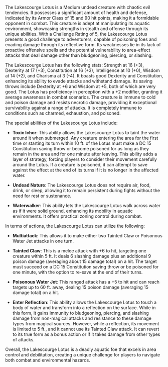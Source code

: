The Lakescourge Lotus is a Medium undead creature with chaotic evil tendencies. It possesses a significant amount of health and defense, indicated by its Armor Class of 15 and 90 hit points, making it a formidable opponent in combat. This creature is adept at manipulating its aquatic environment, showcasing strengths in stealth and offense through its unique abilities. With a Challenge Rating of 5, the Lakescourge Lotus presents a good challenge to adventurers, capable of poisoning foes and evading damage through its reflective form. Its weaknesses lie in its lack of proactive offensive spells and the potential vulnerability to area-effect attacks that deal damage other than bludgeoning, piercing, or slashing.

The Lakescourge Lotus has the following stats: Strength at 16 (+3), Dexterity at 17 (+3), Constitution at 16 (+3), Intelligence at 10 (+0), Wisdom at 14 (+2), and Charisma at 3 (-4). It boasts good Dexterity and Constitution, enhancing its ability to evade attacks and withstand damage. Its saving throws include Dexterity at +6 and Wisdom at +5, both of which are very good. The Lotus has proficiency in perception with a +2 modifier, granting it average awareness in combat scenarios. The creature is immune to cold and poison damage and resists necrotic damage, providing it exceptional survivability against a range of attacks. It is completely immune to conditions such as charmed, exhaustion, and poisoned.

The special abilities of the Lakescourge Lotus include:

- **Toxic Ichor**: This ability allows the Lakescourge Lotus to taint the water around it when submerged. Any creature entering the area for the first time or starting its turn within 10 ft. of the Lotus must make a DC 15 Constitution saving throw or become poisoned for as long as they remain in the area and for one minute after leaving. This ability adds a layer of strategy, forcing players to consider their movement carefully around the Lotus. If a creature is poisoned, it can attempt to save against the effect at the end of its turns if it is no longer in the affected water.
  
- **Undead Nature**: The Lakescourge Lotus does not require air, food, drink, or sleep, allowing it to remain persistent during fights without the need for rest or sustenance.

- **Waterwalker**: This ability lets the Lakescourge Lotus walk across water as if it were solid ground, enhancing its mobility in aquatic environments. It offers practical zoning control during combat.

In terms of actions, the Lakescourge Lotus can utilize the following:

- **Multiattack**: This allows it to make either two Tainted Claw or Poisonous Water Jet attacks in one turn.

- **Tainted Claw**: This is a melee attack with +6 to hit, targeting one creature within 5 ft. It deals 6 slashing damage plus an additional 9 poison damage (averaging about 15 damage total) on a hit. The target must succeed on a DC 15 Constitution saving throw or be poisoned for one minute, with the option to re-save at the end of their turns.

- **Poisonous Water Jet**: This ranged attack has a +5 to hit and can reach targets up to 60 ft. away, dealing 15 poison damage (averaging 15 damage total) on a hit.

- **Enter Reflection**: This ability allows the Lakescourge Lotus to touch a body of water and transform into a reflection on the surface. While in this form, it gains immunity to bludgeoning, piercing, and slashing damage from non-magical attacks and resistance to these damage types from magical sources. However, while a reflection, its movement is limited to 5 ft., and it cannot use its Tainted Claw attack. It can revert to its true form as a bonus action or if it takes damage from other types of attacks.

Overall, the Lakescourge Lotus is a deadly aquatic foe that excels in area control and debilitation, creating a unique challenge for players to navigate both combat and environmental hazards.